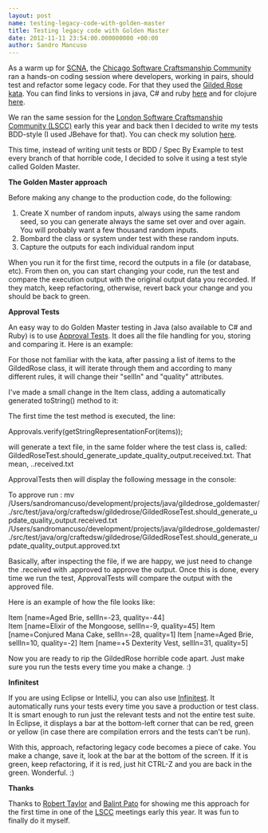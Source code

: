```yaml
--- 
layout: post 
name: testing-legacy-code-with-golden-master 
title: Testing legacy code with Golden Master 
date: 2012-11-11 23:54:00.000000000 +00:00 
author: Sandro Mancuso
---
```


As a warm up for [SCNA](http://scna.softwarecraftsmanship.org/), the
[Chicago Software Craftsmanship
Community](http://www.meetup.com/ChicagoSC/) ran a hands-on coding
session where developers, working in pairs, should test and refactor
some legacy code. For that they used the [Gilded Rose
kata](https://github.com/sandromancuso/Gilded-Rose-Kata). You can find
links to versions in java, C\# and ruby
[here](https://github.com/sandromancuso/Gilded-Rose-Kata) and for
clojure
[here](http://blog.8thlight.com/mike-jansen/2012/09/26/welcome-to-the-gilded-rose-in-clojure.html).


We ran the same session for the [London Software Craftsmanship Community
(LSCC)](http://www.meetup.com/london-software-craftsmanship) early this
year and back then I decided to write my tests BDD-style (I used JBehave
for that). You can check my solution
[here](https://github.com/sandromancuso/Gilded-Rose-Kata). 

This time, instead of writing unit tests or BDD / Spec By Example to
test every branch of that horrible code, I decided to solve it using a
test style called Golden Master.

**The Golden Master approach**

Before making any change to the production code, do the following:

1.  Create X number of random inputs, always using the same random seed,
    so you can generate always the same set over and over again. You
    will probably want a few thousand random inputs.
2.  Bombard the class or system under test with these random inputs.
3.  Capture the outputs for each individual random input

When you run it for the first time, record the outputs in a file (or
database, etc). From then on, you can start changing your code, run the
test and compare the execution output with the original output data you
recorded. If they match, keep refactoring, otherwise, revert back your
change and you should be back to green.

**Approval Tests**

An easy way to do Golden Master testing in Java (also available to C\#
and Ruby) is to use [Approval
Tests](http://approvaltests.sourceforge.net/). It does all the file
handling for you, storing and comparing it. Here is an example:

For those not familiar with the kata, after passing a list of items to
the GildedRose class, it will iterate through them and according to many
different rules, it will change their "sellIn" and "quality"
attributes.

I've made a small change in the Item class, adding a automatically
generated toString() method to it:

The first time the test method is executed, the line:

Approvals.verify(getStringRepresentationFor(items));


will generate a text file, in the same folder where the test class is,
called:
GildedRoseTest.should\_generate\_update\_quality\_output.received.txt.
That mean, ..received.txt

ApprovalTests then will display the following message in the console:

To approve run : mv
/Users/sandromancuso/development/projects/java/gildedrose\_goldemaster/./src/test/java/org/craftedsw/gildedrose/GildedRoseTest.should\_generate\_update\_quality\_output.received.txt
/Users/sandromancuso/development/projects/java/gildedrose\_goldemaster/./src/test/java/org/craftedsw/gildedrose/GildedRoseTest.should\_generate\_update\_quality\_output.approved.txt

Basically, after inspecting the file, if we are happy, we just need to
change the .received with .approved to approve the output. Once this is
done, every time we run the test, ApprovalTests will compare the output
with the approved file.

Here is an example of how the file looks like:

Item [name=Aged Brie, sellIn=-23, quality=-44]    
Item [name=Elixir of the Mongoose, sellIn=-9, quality=45]
Item [name=Conjured Mana Cake, sellIn=-28, quality=1]
Item [name=Aged Brie, sellIn=10, quality=-2]
Item [name=+5 Dexterity Vest, sellIn=31, quality=5] 

Now you are ready to rip the GildedRose horrible code apart. Just make
sure you run the tests every time you make a change. :)

**Infinitest**

If you are using Eclipse or IntelliJ, you can also use
[Infinitest](http://infinitest.github.com/). It automatically runs your
tests every time you save a production or test class. It is smart enough
to run just the relevant tests and not the entire test suite.  In
Eclipse, it displays a bar at the bottom-left corner that can be red,
green or yellow (in case there are compilation errors and the tests
can't be run).

With this, approach, refactoring legacy code becomes a piece of cake.
You make a change, save it, look at the bar at the bottom of the screen.
If it is green, keep refactoring, if it is red, just hit CTRL-Z and you
are back in the green. Wonderful. :)

**Thanks**

Thanks to [Robert Taylor](https://twitter.com/roberttaylor426) and
[Balint Pato](https://twitter.com/balopat) for showing me this approach
for the first time in one of the
[LSCC](http://www.meetup.com/london-software-craftsmanship) meetings
early this year. It was fun to finally do it myself. 
